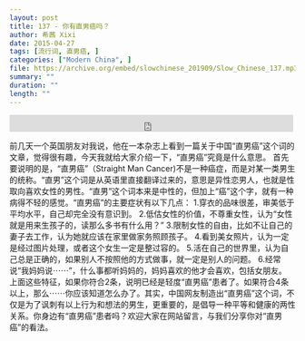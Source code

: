 ```yaml
---
layout: post
title: 137 - 你有直男癌吗？
author: 希茜 Xixi
date: 2015-04-27
tags: [流行词, 直男癌, ]
categories: ["Modern China", ]
file: https://archive.org/embed/slowchinese_201909/Slow_Chinese_137.mp3
summary: ""
duration: ""
length: ""
---
```


<iframe src="https://archive.org/embed/slowchinese_201909/Slow_Chinese_137.mp3" width="500" height="30" frameborder="0" webkitallowfullscreen="true" mozallowfullscreen="true" allowfullscreen></iframe>

前几天一个英国朋友对我说，他在一本杂志上看到一篇关于中国“直男癌”这个词的文章，觉得很有趣，今天我就给大家介绍一下，“直男癌”究竟是什么意思。
首先要说明的是，“直男癌”（Straight Man Cancer)不是一种癌症，而是对某一类男生的统称。“直男”这个词是从英语里直接翻译过来的，意思是异性恋男人，也就是性取向喜欢女性的男性。“直男”这个词本来是中性的，但加上“癌”这个字，就有一种病得不轻的感觉。“直男癌”的主要症状有以下几点：
1.穿衣的品味很差，审美低于平均水平，自己却完全没有意识到。
2.低估女性的价值，不尊重女性，认为“女性就是用来生孩子的，读那么多书有什么用？”
3.限制女性的自由，比如不让自己的妻子去工作，认为她就应该在家里做家务照顾孩子。
4.看到美女照片，认为一定是经过图片处理，或者这个女生一定是整过容的。
5.活在自己的世界里，认为自己总是正确的，如果别人不按照他的方式做事，就一定是别人的问题。
6.经常说“我妈妈说⋯⋯”，什么事都听妈妈的，妈妈喜欢的他才会喜欢，包括女朋友。
上面这些特征，如果你符合2条，说明已经是轻度“直男癌”患者了。如果符合4条以上，那么⋯⋯你应该知道怎么办了。其实，中国网友制造出“直男癌”这个词，不仅是为了讽刺有以上行为和想法的男生，更重要的，是倡导一种平等和健康的两性关系。你身边有“直男癌”患者吗？欢迎大家在网站留言，与我们分享你对“直男癌”的看法。
